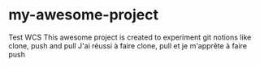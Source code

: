 # my-awesome-project
Test WCS
This awesome project is created to experiment git notions like clone, push and pull
J'ai réussi à faire clone, pull et je m'apprête à faire push